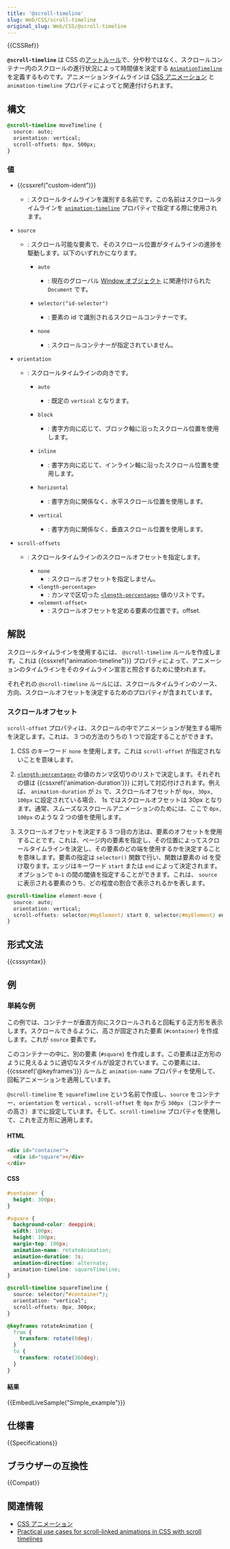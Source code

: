 ```yaml
---
title: '@scroll-timeline'
slug: Web/CSS/scroll-timeline
original_slug: Web/CSS/@scroll-timeline
---
```


{{CSSRef}}

**`@scroll-timeline`** は CSS の[アットルール](/ja/docs/Web/CSS/At-rule)で、分や秒ではなく、スクロールコンテナー内のスクロールの進行状況によって時間値を決定する [`AnimationTimeline`](/ja/docs/Web/API/AnimationTimeline) を定義するものです。アニメーションタイムラインは [CSS アニメーション](/ja/docs/Web/CSS/CSS_Animations) と `animation-timeline` プロパティによってと関連付けられます。

## 構文

```css
@scroll-timeline moveTimeline {
  source: auto;
  orientation: vertical;
  scroll-offsets: 0px, 500px;
}
```

### 値

- {{cssxref("custom-ident")}}

  - : スクロールタイムラインを識別する名前です。この名前はスクロールタイムラインを [`animation-timeline`](/ja/docs/Web/CSS/animation-timeline) プロパティで指定する際に使用されます。

- `source`

  - : スクロール可能な要素で、そのスクロール位置がタイムラインの進捗を駆動します。以下のいずれかになります。

    - `auto`

      - : 現在のグローバル [Window オブジェクト](/ja/docs/Web/API/Window) に関連付けられた `Document` です。

    - `selector("id-selector")`

      - : 要素の id で識別されるスクロールコンテナーです。

    - `none`
      - : スクロールコンテナーが指定されていません。

- `orientation`

  - : スクロールタイムラインの向きです。

    - `auto`

      - : 既定の `vertical` となります。

    - `block`

      - : 書字方向に応じて、ブロック軸に沿ったスクロール位置を使用します。

    - `inline`

      - : 書字方向に応じて、インライン軸に沿ったスクロール位置を使用します。

    - `horizontal`

      - : 書字方向に関係なく、水平スクロール位置を使用します。

    - `vertical`
      - : 書字方向に関係なく、垂直スクロール位置を使用します。

- `scroll-offsets`

  - : スクロールタイムラインのスクロールオフセットを指定します。

    - `none`
      - : スクロールオフセットを指定しません。
    - `<length-percentage>`
      - : カンマで区切った [`<length-percentage>`](/ja/docs/Web/CSS/length-percentage) 値のリストです。
    - `<element-offset>`
      - : スクロールオフセットを定める要素の位置です。offset.

## 解説

スクロールタイムラインを使用するには、 `@scroll-timeline` ルールを作成します。これは {{cssxref("animation-timeline")}} プロパティによって、アニメーションのタイムラインをそのタイムライン宣言と照合するために使われます。

それぞれの `@scroll-timeline` ルールには、スクロールタイムラインのソース、方向、スクロールオフセットを決定するためのプロパティが含まれています。

### スクロールオフセット

`scroll-offset` プロパティは、スクロールの中でアニメーションが発生する場所を決定します。これは、 3 つの方法のうちの 1 つで設定することができます。

1. CSS のキーワード `none` を使用します。これは `scroll-offset` が指定されないことを意味します。

2. [`<length-percentage>`](/ja/docs/Web/CSS/length-percentage) の値のカンマ区切りのリストで決定します。それぞれの値は {{cssxref('animation-duration')}} に対して対応付けされます。例えば、 `animation-duration` が `2s` で、スクロールオフセットが `0px, 30px, 100px` に設定されている場合、 1s ではスクロールオフセットは 30px となります。通常、スムーズなスクロールアニメーションのためには、ここで `0px, 100px` のような 2 つの値を使用します。

3. スクロールオフセットを決定する 3 つ目の方法は、要素のオフセットを使用することです。これは、ページ内の要素を指定し、その位置によってスクロールタイムラインを決定し、その要素のどの端を使用するかを決定することを意味します。要素の指定は `selector()` 関数で行い、関数は要素の id を受け取ります。エッジはキーワード `start` または `end` によって決定されます。オプションで `0–1` の間の閾値を指定することができます。これは、 `source` に表示される要素のうち、どの程度の割合で表示されるかを表します。

```css
@scroll-timeline element-move {
  source: auto;
  orientation: vertical;
  scroll-offsets: selector(#myElement) start 0, selector(#myElement) end 0;
}
```

## 形式文法

{{csssyntax}}

## 例

### 単純な例

この例では、コンテナーが垂直方向にスクロールされると回転する正方形を表示します。スクロールできるように、高さが固定された要素 (`#container`) を作成します。これが `source` 要素です。

このコンテナーの中に、別の要素 (`#square`) を作成します。この要素は正方形のように見えるように適切なスタイルが設定されています。この要素には、 {{cssxref('@keyframes')}} ルールと `animation-name` プロパティを使用して、回転アニメーションを適用しています。

`@scroll-timeline` を `squareTimeline` という名前で作成し、`source` をコンテナー、`orientation` を `vertical` 、`scroll-offset` を `0px` から `300px` （コンテナーの高さ）までに設定しています。そして、`scroll-timeline` プロパティを使用して、これを正方形に適用します。

#### HTML

```html
<div id="container">
  <div id="square"></div>
</div>
```

#### CSS

```css
#container {
  height: 300px;
}

#square {
  background-color: deeppink;
  width: 100px;
  height: 100px;
  margin-top: 100px;
  animation-name: rotateAnimation;
  animation-duration: 3s;
  animation-direction: alternate;
  animation-timeline: squareTimeline;
}

@scroll-timeline squareTimeline {
  source: selector("#container");
  orientation: "vertical";
  scroll-offsets: 0px, 300px;
}

@keyframes rotateAnimation {
  from {
    transform: rotate(0deg);
  }
  to {
    transform: rotate(360deg);
  }
}
```

#### 結果

{{EmbedLiveSample("Simple_example")}}

## 仕様書

{{Specifications}}

## ブラウザーの互換性

{{Compat}}

## 関連情報

- [CSS アニメーション](/ja/docs/Web/CSS/CSS_Animations)
- [Practical use cases for scroll-linked animations in CSS with scroll timelines](https://css-tricks.com/practical-use-cases-for-scroll-linked-animations-in-css-with-scroll-timelines/)
